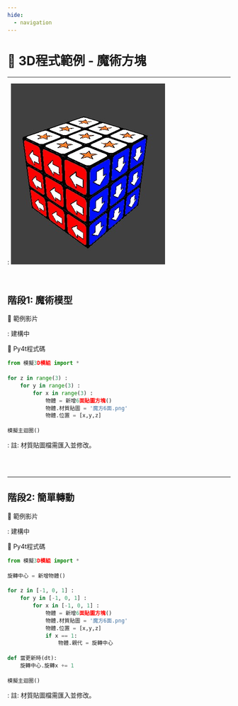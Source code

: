 ```yaml
---
hide:
  - navigation
---
```


# 🔰 3D程式範例 - 魔術方塊

--------------

: ![魔術方塊](rubik_cube.jpg)

<br/>

## 階段1: 魔術模型


🎦 範例影片

: 建構中

📄 Py4t程式碼

```python
from 模擬3D模組 import *

for z in range(3) :
    for y in range(3) :
        for x in range(3) :            
            物體 = 新增6面貼圖方塊()
            物體.材質貼圖 = '魔方6面.png'
            物體.位置 = [x,y,z]
                           
模擬主迴圈()
```

: 註: 材質貼圖檔需匯入並修改。

<br/><br/>

--------------------------

## 階段2: 簡單轉動


🎦 範例影片

: 建構中

📄 Py4t程式碼

```python
from 模擬3D模組 import *

旋轉中心 = 新增物體()

for z in [-1, 0, 1] :
    for y in [-1, 0, 1] :
        for x in [-1, 0, 1] :            
            物體 = 新增6面貼圖方塊()
            物體.材質貼圖 = '魔方6面.png'
            物體.位置 = [x,y,z]
            if x == 1:
                物體.親代 = 旋轉中心

def 當更新時(dt):
    旋轉中心.旋轉x += 1
    
模擬主迴圈()
```

: 註: 材質貼圖檔需匯入並修改。

